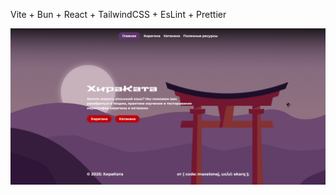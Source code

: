 Vite + Bun + React + TailwindCSS + EsLint + Prettier

<a href="https://hirakata-jp.vercel.app/">
  <img src="./src/assets/hirakata.png">
</a>
